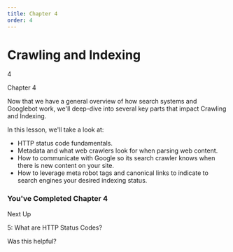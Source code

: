 ```yaml
---
title: Chapter 4
order: 4
---
```


# Crawling and Indexing

4

Chapter 4

Now that we have a general overview of how search systems and Googlebot work, we'll deep-dive into several key parts that impact Crawling and Indexing.

In this lesson, we'll take a look at:

- HTTP status code fundamentals.
- Metadata and what web crawlers look for when parsing web content.
- How to communicate with Google so its search crawler knows when there is new content on your site.
- How to leverage meta robot tags and canonical links to indicate to search engines your desired indexing status.

### You've Completed Chapter 4

Next Up

5: What are HTTP Status Codes?

Was this helpful?